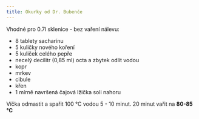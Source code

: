 ```yaml
---
title: Okurky od Dr. Bubenče
---
```


Vhodné pro 0.7l sklenice - bez vaření nálevu:

* 8 tablety sacharínu
* 5 kuličky nového koření
* 5 kuliček celého pepře
* necelý decilitr (0,85 ml) octa a zbytek odlít vodou
* kopr
* mrkev
* cibule
* křen
* 1 mírně navršená čajová lžička soli nahoru

Víčka odmastit a spařit 100 °C vodou 5 - 10 minut.
20 minut vařit na **80-85 °C**